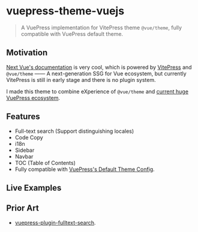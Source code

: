 # vuepress-theme-vuejs

> A VuePress implementation for VitePress theme `@vue/theme`, fully compatible with VuePress default theme.

## Motivation

[Next Vue's documentation](https://staging.vuejs.org/) is very cool, which is powered by [VitePress](https://github.com/vuejs/vitepress) and `@vue/theme` —— A next-generation SSG for Vue ecosystem, but currently VitePress is still in early stage and there is no plugin system.

I made this theme to combine eXperience of `@vue/theme` and [current huge VuePress ecosystem](https://github.com/vuepress/awesome-vuepress/).

## Features

- Full-text search (Support distinguishing locales)
- Code Copy
- i18n
- Sidebar
- Navbar
- TOC (Table of Contents)
- Fully compatible with [VuePress's Default Theme Config](https://vuepress.vuejs.org/theme/default-theme-config.html).

## Live Examples


## Prior Art

- [vuepress-plugin-fulltext-search](https://github.com/leo-buneev/vuepress-plugin-fulltext-search).
